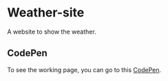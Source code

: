 # Weather-site
A website to show the weather.

## CodePen
To see the working page, you can go to this [CodePen](https://codepen.io/Yovvel/full/QKpPNE).
